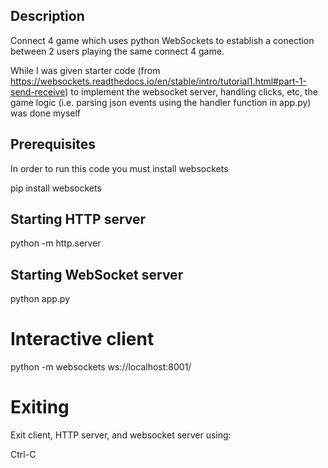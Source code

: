 ## Description

Connect 4 game which uses python WebSockets to establish a conection between 2 users playing the same connect 4 game.

While I was given starter code (from https://websockets.readthedocs.io/en/stable/intro/tutorial1.html#part-1-send-receive) to implement the websocket server, handling clicks, etc, the game logic (i.e. parsing json events using the handler function in app.py) was done myself

## Prerequisites

In order to run this code you must install websockets

pip install websockets

## Starting HTTP server

python -m http.server

## Starting WebSocket server 

python app.py 

# Interactive client

python -m websockets ws://localhost:8001/

# Exiting 

Exit client, HTTP server, and websocket server using:

Ctrl-C



